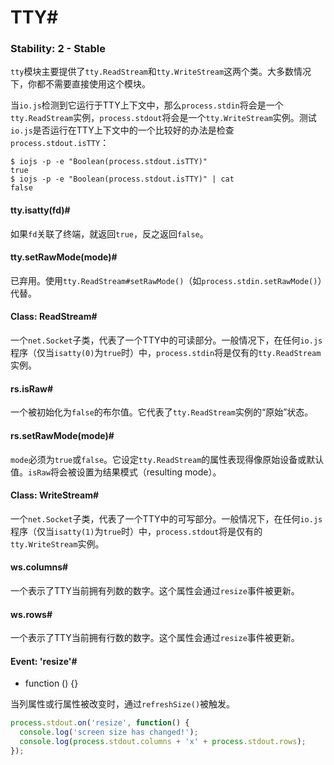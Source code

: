 # TTY#

### Stability: 2 - Stable

`tty`模块主要提供了`tty.ReadStream`和`tty.WriteStream`这两个类。大多数情况下，你都不需要直接使用这个模块。

当`io.js`检测到它运行于TTY上下文中，那么`process.stdin`将会是一个`tty.ReadStream`实例，`process.stdout`将会是一个`tty.WriteStream`实例。测试`io.js`是否运行在TTY上下文中的一个比较好的办法是检查`process.stdout.isTTY`：

```SHELL
$ iojs -p -e "Boolean(process.stdout.isTTY)"
true
$ iojs -p -e "Boolean(process.stdout.isTTY)" | cat
false
```

#### tty.isatty(fd)#

如果`fd`关联了终端，就返回`true`，反之返回`false`。

#### tty.setRawMode(mode)#

已弃用。使用`tty.ReadStream#setRawMode()`（如`process.stdin.setRawMode()`）代替。

#### Class: ReadStream#

一个`net.Socket`子类，代表了一个TTY中的可读部分。一般情况下，在任何`io.js`程序（仅当`isatty(0)`为`true`时）中，`process.stdin`将是仅有的`tty.ReadStream`实例。

#### rs.isRaw#

一个被初始化为`false`的布尔值。它代表了`tty.ReadStream`实例的“原始”状态。

#### rs.setRawMode(mode)#

`mode`必须为`true`或`false`。它设定`tty.ReadStream`的属性表现得像原始设备或默认值。`isRaw`将会被设置为结果模式（resulting mode）。

#### Class: WriteStream#

一个`net.Socket`子类，代表了一个TTY中的可写部分。一般情况下，在任何`io.js`程序（仅当`isatty(1)`为`true`时）中，`process.stdout`将是仅有的`tty.WriteStream`实例。

#### ws.columns#

一个表示了TTY当前拥有列数的数字。这个属性会通过`resize`事件被更新。

#### ws.rows#

一个表示了TTY当前拥有行数的数字。这个属性会通过`resize`事件被更新。

#### Event: 'resize'#

 - function () {}

当列属性或行属性被改变时，通过`refreshSize()`被触发。

```js
process.stdout.on('resize', function() {
  console.log('screen size has changed!');
  console.log(process.stdout.columns + 'x' + process.stdout.rows);
});
```